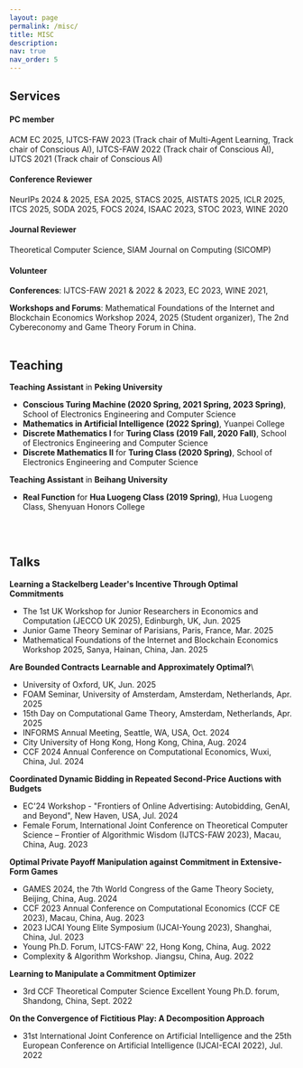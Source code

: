 ```yaml
---
layout: page
permalink: /misc/
title: MISC
description: 
nav: true
nav_order: 5
---
```



## **Services**

#### PC member
ACM EC 2025, IJTCS-FAW 2023 (Track chair of Multi-Agent Learning, Track chair of Conscious AI), IJTCS-FAW 2022 (Track chair of Conscious AI), IJTCS 2021 (Track chair of Conscious AI)

#### Conference Reviewer
NeurIPs 2024 & 2025, ESA 2025, STACS 2025, AISTATS 2025, ICLR 2025, ITCS 2025, SODA 2025, FOCS 2024, ISAAC 2023, STOC 2023, WINE 2020



#### Journal Reviewer
Theoretical Computer Science, SIAM Journal on Computing (SICOMP)	

#### Volunteer
**Conferences**: IJTCS-FAW 2021 & 2022 & 2023, EC 2023, WINE 2021, 

**Workshops and Forums**: Mathematical Foundations of the Internet and Blockchain Economics Workshop 2024, 2025 (Student organizer), The 2nd Cybereconomy and Game Theory Forum in China. 
<br>
<br>


## **Teaching**

**Teaching Assistant** in **Peking University**

- **Conscious Turing Machine (2020 Spring, 2021 Spring, 2023 Spring)**, School of Electronics Engineering and Computer Science
- **Mathematics in Artificial Intelligence (2022 Spring)**, Yuanpei College
- **Discrete Mathematics Ⅰ** for **Turing Class (2019 Fall, 2020 Fall)**, School of Electronics Engineering and Computer Science
- **Discrete Mathematics Ⅱ** for **Turing  Class (2020 Spring)**, School of Electronics Engineering and Computer Science


**Teaching Assistant** in **Beihang University**

- **Real Function** for **Hua Luogeng Class (2019 Spring)**, Hua Luogeng Class, Shenyuan Honors College

<br>
<br>

## **Talks**

**Learning a Stackelberg Leader's Incentive Through Optimal Commitments**
- The 1st UK Workshop for Junior Researchers in Economics and Computation (JECCO UK 2025), Edinburgh, UK, Jun. 2025
- Junior Game Theory Seminar of Parisians, Paris, France, Mar. 2025
- Mathematical Foundations of the Internet and Blockchain Economics Workshop 2025, Sanya, Hainan, China, Jan. 2025

**Are Bounded Contracts Learnable and Approximately Optimal?**\
- University of Oxford, UK, Jun. 2025
- FOAM Seminar, University of Amsterdam, Amsterdam, Netherlands, Apr. 2025
- 15th Day on Computational Game Theory, Amsterdam, Netherlands, Apr. 2025
- INFORMS Annual Meeting, Seattle, WA, USA, Oct. 2024
- City University of Hong Kong, Hong Kong, China, Aug. 2024
- CCF 2024 Annual Conference on Computational Economics, Wuxi, China, Jul. 2024


**Coordinated Dynamic Bidding in Repeated Second-Price Auctions with Budgets**
- EC'24 Workshop - "Frontiers of Online Advertising: Autobidding, GenAI, and Beyond", New Haven, USA, Jul. 2024
- Female Forum, International Joint Conference on Theoretical Computer Science – Frontier of Algorithmic Wisdom (IJTCS-FAW 2023), Macau, China, Aug. 2023

**Optimal Private Payoff Manipulation against Commitment in Extensive-Form Games**
- GAMES 2024, the 7th World Congress of the Game Theory Society, Beijing, China, Aug. 2024
- CCF 2023 Annual Conference on Computational Economics (CCF CE 2023), Macau, China, Aug. 2023
- 2023 IJCAI Young Elite Symposium (IJCAI-Young 2023), Shanghai, China, Jul. 2023
- Young Ph.D. Forum, IJTCS-FAW' 22, Hong Kong, China, Aug. 2022
- Complexity & Algorithm Workshop. Jiangsu, China, Aug. 2022

**Learning to Manipulate a Commitment Optimizer**
- 3rd CCF Theoretical Computer Science Excellent Young Ph.D. forum, Shandong, China, Sept. 2022

**On the Convergence of Fictitious Play: A Decomposition Approach**
- 31st International Joint Conference on Artificial Intelligence and the 25th European Conference on Artificial Intelligence (IJCAI-ECAI 2022), Jul. 2022
<br>
<br>


